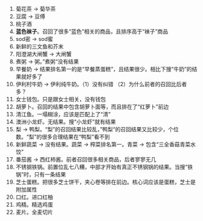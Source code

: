 1. 菊花茶 -> 菊华茶
2. 豆腐 -> 豆傅
3. 桃子酒
4. **蓝色袜子**。召回了很多“蓝色”相关的商品，且排序高于“袜子”商品
5. sod密 -> sod蜜
6. 新鲜的三文鱼和芥末
7. 阳澄湖大闸蟹 -> 大闸蟹
8. 煮粥 -> 粥。”煮粥“没有结果
9. 早餐奶 -> 结果排名第一的是“早餐蒸蛋糕”，且结果很少。相比下搜“牛奶”的结果就好多了
10. 伊利村牛奶 -> 伊利纯牛奶。（1）没有纠错 （2）为什么前者的召回比后者多？
11. 女士钱包。只是跟女士相关，没有钱包
12. 胡萝卜。召回的结果中包含胡萝卜面等，而且排在了“红萝卜”前边
13. 清江鱼。一塌糊涂，应该是匹配上了“清”
14. 澳洲小龙虾。无结果。搜“小龙虾”就有结果
15. 梨 -> 鸭梨。“梨”的召回结果比较乱，”鸭梨“的召回结果又比较少，个位数。“梨”的很多合理结果在“鸭梨”看不到
16. 新鲜蔬菜 -> 没有结果。蔬菜 -> 榨菜排名第一。青菜 -> 包含“三全香菇青菜水饺”
17. 番茄酱 -> 西红柿酱。前者召回很多相关商品，后者寥寥无几 
18. 不锈钢铁锅。前置位乱七八糟，中部才开始有真正不锈钢锅的结果。当搜“铁锅”时，只有一条结果
19. 芝士蛋糕。把很多芝士饼干，夹心卷等排在前边。核心词应该是蛋糕，芝士是附加属性
20. 口红。进口红柚
21. 鸡精。精选鸡蛋
22. 麦片。全麦切片

